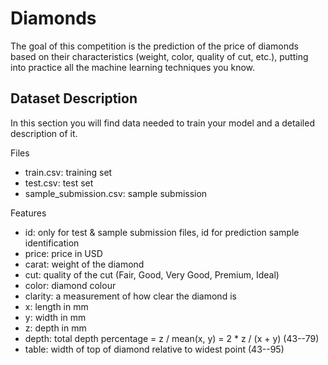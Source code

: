 # Diamonds

The goal of this competition is the prediction of the price of diamonds based on their characteristics (weight, color, quality of cut, etc.), putting into practice all the machine learning techniques you know.

## Dataset Description
In this section you will find data needed to train your model and a detailed description of it.

Files
- train.csv: training set
- test.csv: test set
- sample_submission.csv: sample submission

Features
* id: only for test & sample submission files, id for prediction sample identification
* price: price in USD
* carat: weight of the diamond
* cut: quality of the cut (Fair, Good, Very Good, Premium, Ideal)
* color: diamond colour
* clarity: a measurement of how clear the diamond is
* x: length in mm
* y: width in mm
* z: depth in mm
* depth: total depth percentage = z / mean(x, y) = 2 * z / (x + y) (43--79)
* table: width of top of diamond relative to widest point (43--95)